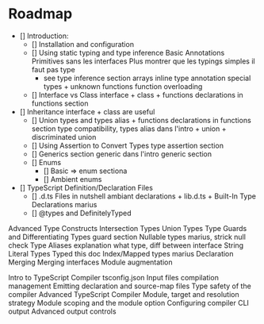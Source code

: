 # Roadmap

- [] Introduction: 
  - [] Installation and configuration 
  - [] Using static typing and type inference
    Basic Annotations
    Primitives sans les interfaces
    Plus montrer que les typings simples il faut pas type 
    + see type inference section
    arrays
    inline type annotation
    special types + unknown
    functions
    function overloading
  - [] Interface vs Class
    interface + class
          + functions declarations in functions section
- [] Inheritance
    interface + class are useful
  - [] Union types and types alias
        + functions declarations in functions section
      type compatibility, types alias dans l'intro + union + discriminated union
  - [] Using Assertion to Convert Types
    type assertion section
  - [] Generics
    section generic dans l'intro
    generic section
  - [] Enums 
    - [] Basic  => enum sectiona
    - [] Ambient enums
- [] TypeScript Definition/Declaration Files
  - [] .d.ts Files in nutshell
    ambiant declarations + lib.d.ts + Built-In Type Declarations marius
  - [] @types and DefinitelyTyped



Advanced Type Constructs 
Intersection Types 
Union Types 
Type Guards and Differentiating Types 
  guard section
Nullable types 
  marius, strick null check
Type Aliases 
  explanation what type, diff between interface
String Literal Types 
Typed this 
  doc
Index/Mapped types 
  marius
Declaration Merging
Merging interfaces 
Module augmentation 

Intro to TypeScript Compiler 
tsconfig.json 
Input files compilation management 
Emitting declaration and source-map files 
Type safety of the compiler 
Advanced TypeScript Compiler 
Module, target and resolution strategy 
Module scoping and the module option 
Configuring compiler CLI output 
Advanced output controls
